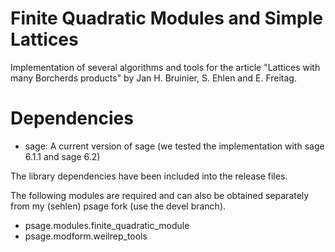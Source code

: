 Finite Quadratic Modules and Simple Lattices
============================================

Implementation of several algorithms and tools for the article 
"Lattices with many Borcherds products" 
by Jan H. Bruinier, S. Ehlen and E. Freitag.

Dependencies
============

- sage: A current version of sage 
(we tested the implementation with sage 6.1.1 and sage 6.2)

The library dependencies have been included into the release files.

The following modules are required and can also be obtained
separately from my (sehlen) psage fork (use the devel branch).

- psage.modules.finite_quadratic_module
- psage.modform.weilrep_tools
